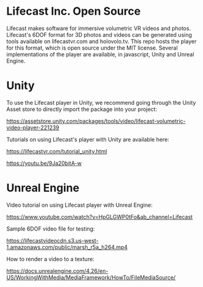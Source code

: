 # Lifecast Inc. Open Source

Lifecast makes software for immersive volumetric VR videos and photos. Lifecast's 6DOF format for 3D photos and videos can be generated using tools available on lifecastvr.com and holovolo.tv. This repo hosts the player for this format, which is open source under the MIT license. Several implementations of the player are available, in javascript, Unity and Unreal Engine.

# Unity

To use the Lifecast player in Unity, we recommend going through the Unity Asset store to directly import the package into your project:

https://assetstore.unity.com/packages/tools/video/lifecast-volumetric-video-player-221239

Tutorials on using Lifecast's player with Unity are available here:

https://lifecastvr.com/tutorial_unity.html

https://youtu.be/9Ja20bitA-w

# Unreal Engine

Video tutorial on using Lifecast player with Unreal Engine:

https://www.youtube.com/watch?v=HpGLGWP0tFo&ab_channel=Lifecast

Sample 6DOF video file for testing: 

https://lifecastvideocdn.s3.us-west-1.amazonaws.com/public/marsh_r5a_h264.mp4

How to render a video to a texture:

https://docs.unrealengine.com/4.26/en-US/WorkingWithMedia/MediaFramework/HowTo/FileMediaSource/
